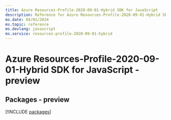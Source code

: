 ```yaml
---
title: Azure Resources-Profile-2020-09-01-Hybrid SDK for JavaScript
description: Reference for Azure Resources-Profile-2020-09-01-Hybrid SDK for JavaScript
ms.date: 04/01/2024
ms.topic: reference
ms.devlang: javascript
ms.service: resources-profile-2020-09-01-hybrid
---
```

# Azure Resources-Profile-2020-09-01-Hybrid SDK for JavaScript - preview
## Packages - preview
[!INCLUDE [packages](resources-profile-2020-09-01-hybrid-index.md)]